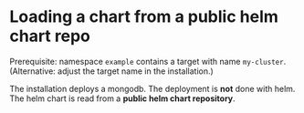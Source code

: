 # Loading a chart from a public helm chart repo

Prerequisite: namespace `example` contains a target with name `my-cluster`.
(Alternative: adjust the target name in the installation.)

The installation deploys a mongodb.
The deployment is **not** done with helm.
The helm chart is read from a **public helm chart repository**.
